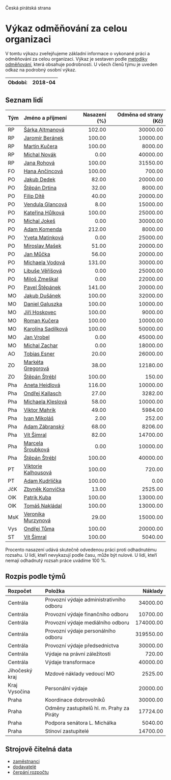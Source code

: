 Česká pirátská strana

Výkaz odměňování za celou organizaci
===========================

V tomtu výkazu zveřejňujeme základní informace o vykonané práci a odměňování
za celou organizaci. Výkaz je sestaven podle [metodiky odměňování][metodika],
která obsahuje podrobnosti. U všech členů týmu je uveden odkaz na podrobný osobní výkaz.

Období:                  | 2018-04
-----------------------  | --------------------


Seznam lidí
--------------

| Tým   | Jméno a příjmení                                                  |   Nasazení (%) |   Odměna od strany (Kč) |
|:------|:------------------------------------------------------------------|---------------:|------------------------:|
| RP    | [Šárka Altmanová](../../tymy/RP/2018/04/sarka-altmanova/)         |         102.00 |                30000.00 |
| RP    | [Jaromír Beránek](../../tymy/RP/2018/04/jaromir-beranek/)         |         100.00 |                10000.00 |
| RP    | [Martin Kučera](../../tymy/RP/2018/04/martin-kucera/)             |         100.00 |                 8000.00 |
| RP    | [Michal Novák](../../tymy/RP/2018/04/michal-novak/)               |           0.00 |                40000.00 |
| RP    | [Jana Rohová](../../tymy/RP/2018/04/jana-rohova/)                 |         100.00 |                31550.00 |
| FO    | [Hana Ančincová](../../tymy/FO/2018/04/hana-ancincova/)           |         100.00 |                  700.00 |
| PO    | [Jakub Dedek](../../tymy/PO/2018/04/jakub-dedek/)                 |          82.00 |                20000.00 |
| PO    | [Štěpán Drtina](../../tymy/PO/2018/04/stepan-drtina/)             |          32.00 |                 8000.00 |
| PO    | [Filip Dítě](../../tymy/PO/2018/04/filip-dite/)                   |          40.00 |                20000.00 |
| PO    | [Vendula Glancová](../../tymy/PO/2018/04/vendula-glancova/)       |           8.00 |                15000.00 |
| PO    | [Kateřina Hůlková](../../tymy/PO/2018/04/katerina-hulkova/)       |         100.00 |                25000.00 |
| PO    | [Michal Jokeš](../../tymy/PO/2018/04/michal-jokes/)               |           0.00 |                30000.00 |
| PO    | [Adam Komenda](../../tymy/PO/2018/04/adam-komenda/)               |         212.00 |                 8000.00 |
| PO    | [Yveta Matinková](../../tymy/PO/2018/04/yveta-matinkova/)         |           0.00 |                25000.00 |
| PO    | [Miroslav Mašek](../../tymy/PO/2018/04/miroslav-masek/)           |          51.00 |                20000.00 |
| PO    | [Jan Můčka](../../tymy/PO/2018/04/jan-mucka/)                     |          56.00 |                20000.00 |
| PO    | [Michaela Vodová](../../tymy/PO/2018/04/michaela-vodova/)         |         131.00 |                30000.00 |
| PO    | [Libuše Věříšová](../../tymy/PO/2018/04/libuse-verisova/)         |           0.00 |                25000.00 |
| PO    | [Miloš Zmeškal](../../tymy/PO/2018/04/milos-zmeskal/)             |           0.00 |                22000.00 |
| PO    | [Pavel Štěpánek](../../tymy/PO/2018/04/pavel-stepanek/)           |         141.00 |                20000.00 |
| MO    | [Jakub Dušánek](../../tymy/MO/2018/04/jakub-dusanek/)             |         100.00 |                32000.00 |
| MO    | [Daniel Galuszka](../../tymy/MO/2018/04/daniel-galuszka/)         |         100.00 |                10000.00 |
| MO    | [Jiří Hoskovec](../../tymy/MO/2018/04/jiri-hoskovec/)             |         100.00 |                 9000.00 |
| MO    | [Roman Kučera](../../tymy/MO/2018/04/roman-kucera/)               |         100.00 |                10000.00 |
| MO    | [Karolína Sadílková](../../tymy/MO/2018/04/karolina-sadilkova/)   |         100.00 |                50000.00 |
| MO    | [Jan Vrobel](../../tymy/MO/2018/04/jan-vrobel/)                   |           0.00 |                45000.00 |
| MO    | [Michal Zachar](../../tymy/MO/2018/04/michal-zachar/)             |           0.00 |                18000.00 |
| AO    | [Tobias Esner](../../tymy/AO/2018/04/tobias-esner/)               |          20.00 |                26000.00 |
| ZO    | [Markéta Gregorová](../../tymy/ZO/2018/04/marketa-gregorova/)     |          38.00 |                12180.00 |
| ZO    | [Štěpán Štrébl](../../tymy/ZO/2018/04/stepan-strebl/)             |         100.00 |                  150.00 |
| Pha   | [Aneta Heidlová](../../tymy/Pha/2018/04/aneta-heidlova/)          |         116.00 |                10000.00 |
| Pha   | [Ondřej Kallasch](../../tymy/Pha/2018/04/ondrej-kallasch/)        |          27.00 |                 3282.00 |
| Pha   | [Michaela Kleslová](../../tymy/Pha/2018/04/michaela-kleslova/)    |          58.00 |                10000.00 |
| Pha   | [Viktor Mahrik](../../tymy/Pha/2018/04/viktor-mahrik/)            |          49.00 |                 5984.00 |
| Pha   | [Ivan Mikoláš](../../tymy/Pha/2018/04/ivan-mikolas/)              |           2.00 |                  252.00 |
| Pha   | [Adam Zábranský](../../tymy/Pha/2018/04/adam-zabransky/)          |          68.00 |                 8206.00 |
| Pha   | [Vít Šimral](../../tymy/Pha/2018/04/vit-simral/)                  |          82.00 |                14700.00 |
| Pha   | [Marcela Šroubková](../../tymy/Pha/2018/04/marcela-sroubkova/)    |           0.00 |                10000.00 |
| Pha   | [Štěpán Štrébl](../../tymy/Pha/2018/04/stepan-strebl/)            |         100.00 |                40000.00 |
| PT    | [Viktorie Kalhousová](../../tymy/PT/2018/04/viktorie-kalhousova/) |         100.00 |                  720.00 |
| PT    | [Adam Kudrlička](../../tymy/PT/2018/04/adam-kudrlicka/)           |         100.00 |                    0.00 |
| JčK   | [Zbyněk Konvička](../../tymy/JčK/2018/04/zbynek-konvicka/)        |          13.00 |                 2525.00 |
| OlK   | [Patrik Kuba](../../tymy/OlK/2018/04/patrik-kuba/)                |         100.00 |                13000.00 |
| OlK   | [Tomáš Nakládal](../../tymy/OlK/2018/04/tomas-nakladal/)          |         100.00 |                13000.00 |
| MsK   | [Veronika Murzynová](../../tymy/MsK/2018/04/veronika-murzynova/)  |          29.00 |                15000.00 |
| Vys   | [Ondřej Tůma](../../tymy/Vys/2018/04/ondrej-tuma/)                |         100.00 |                20000.00 |
| ST    | [Vít Šimral](../../tymy/ST/2018/04/vit-simral/)                   |         100.00 |                 5040.00 |

Procento nasazení udává skutečně odvedenou práci proti odhadnutému rozsahu. 
U lidí, kteří nevykazují podle času, může být nulové. U lidí, kteří nemají odhadnutý rozsah
práce uvádíme 100 %.

Rozpis podle týmů
-----------------

| Rozpočet       | Položka                                   |   Náklady |
|:---------------|:------------------------------------------|----------:|
| Centrála       | Provozní výdaje administrativního odboru  |  34000.00 |
| Centrála       | Provozní výdaje finančního odboru         |  10700.00 |
| Centrála       | Provozní výdaje mediálního odboru         | 174000.00 |
| Centrála       | Provozní výdaje personálního odboru       | 319550.00 |
| Centrála       | Provozní výdaje předsednictva             |  30000.00 |
| Centrála       | Výdaje na právní záležitosti              |    720.00 |
| Centrála       | Výdaje transformace                       |  40000.00 |
| Jihočeský kraj | Mzdové náklady vedoucí MO                 |   2525.00 |
| Kraj Vysočina  | Personální výdaje                         |  20000.00 |
| Praha          | Koordinace dobrovolníků                   |  30000.00 |
| Praha          | Odměny zastupitelů hl. m. Prahy za Piráty |  17724.00 |
| Praha          | Podpora senátora L. Michálka              |   5040.00 |
| Praha          | Stínoví zastupitelé                       |  14700.00 |

Strojově čitelná data
-------------------

* [zaměstnanci](zamestnanci.tsv)
* [dodavatelé](dodavatele.tsv)
* [čerpání rozpočtu](cerpani_rozpoctu.tsv)

[metodika]: https://redmine.pirati.cz/projects/po/wiki/Odmenovani
